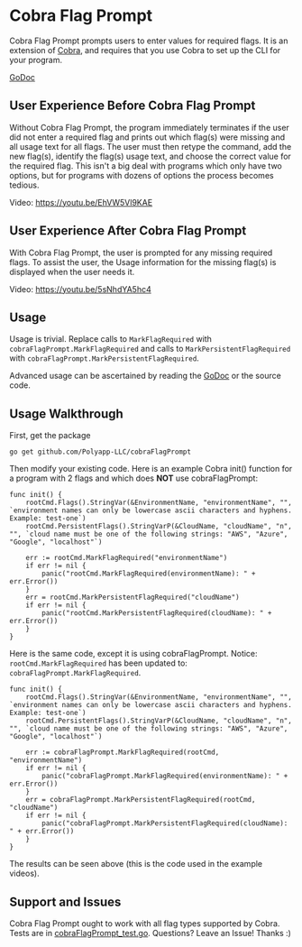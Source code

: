 # Cobra Flag Prompt
Cobra Flag Prompt prompts users to enter values for required flags. It is an extension of [Cobra](https://github.com/spf13/cobra), and requires that you use Cobra to set up the CLI for your program.

[GoDoc](https://pkg.go.dev/github.com/Polyapp-LLC/cobraFlagPrompt)

## User Experience Before Cobra Flag Prompt
Without Cobra Flag Prompt, the program immediately terminates if the user did not enter a required flag and prints out which flag(s) were missing and all usage text for all flags. The user must then retype the command, add the new flag(s), identify the flag(s) usage text, and choose the correct value for the required flag. This isn't a big deal with programs which only have two options, but for programs with dozens of options the process becomes tedious.

Video: https://youtu.be/EhVW5Vl9KAE

## User Experience After Cobra Flag Prompt
With Cobra Flag Prompt, the user is prompted for any missing required flags. To assist the user, the Usage information for the missing flag(s) is displayed when the user needs it.

Video: https://youtu.be/5sNhdYA5hc4

## Usage
Usage is trivial. Replace calls to `MarkFlagRequired` with `cobraFlagPrompt.MarkFlagRequired` and calls to `MarkPersistentFlagRequired` with `cobraFlagPrompt.MarkPersistentFlagRequired`.

Advanced usage can be ascertained by reading the [GoDoc](https://pkg.go.dev/github.com/Polyapp-LLC/cobraFlagPrompt) or the source code.

## Usage Walkthrough
First, get the package

`go get github.com/Polyapp-LLC/cobraFlagPrompt`

Then modify your existing code. Here is an example Cobra init() function for a program with 2 flags and which does **NOT** use cobraFlagPrompt:
```
func init() {
    rootCmd.Flags().StringVar(&EnvironmentName, "environmentName", "", `environment names can only be lowercase ascii characters and hyphens. Example: test-one`)
    rootCmd.PersistentFlags().StringVarP(&CloudName, "cloudName", "n", "", `cloud name must be one of the following strings: "AWS", "Azure", "Google", "localhost"`)
    
    err := rootCmd.MarkFlagRequired("environmentName")
    if err != nil {
        panic("rootCmd.MarkFlagRequired(environmentName): " + err.Error())
    }
    err = rootCmd.MarkPersistentFlagRequired("cloudName")
    if err != nil {
    	panic("rootCmd.MarkPersistentFlagRequired(cloudName): " + err.Error())
    }
}
```
Here is the same code, except it is using cobraFlagPrompt. Notice: `rootCmd.MarkFlagRequired` has been updated to: `cobraFlagPrompt.MarkFlagRequired`.
```
func init() {
    rootCmd.Flags().StringVar(&EnvironmentName, "environmentName", "", `environment names can only be lowercase ascii characters and hyphens. Example: test-one`)
    rootCmd.PersistentFlags().StringVarP(&CloudName, "cloudName", "n", "", `cloud name must be one of the following strings: "AWS", "Azure", "Google", "localhost"`)
    
    err := cobraFlagPrompt.MarkFlagRequired(rootCmd, "environmentName")
    if err != nil {
        panic("cobraFlagPrompt.MarkFlagRequired(environmentName): " + err.Error())
    }
    err = cobraFlagPrompt.MarkPersistentFlagRequired(rootCmd, "cloudName")
    if err != nil {
    	panic("cobraFlagPrompt.MarkPersistentFlagRequired(cloudName): " + err.Error())
    }
}
```
The results can be seen above (this is the code used in the example videos).

## Support and Issues
Cobra Flag Prompt ought to work with all flag types supported by Cobra. Tests are in [cobraFlagPrompt_test.go](./cobraFlagPrompt_test.go). Questions? Leave an Issue! Thanks :)
